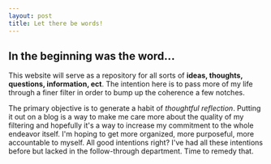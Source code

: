 ```yaml
---
layout: post
title: Let there be words!
---
```


In the beginning was the word...
--------------------------------

This website will serve as a repository for all sorts of **ideas, thoughts, questions, information, ect**.
The intention here is to pass more of my life through a finer filter in order to bump up the coherence a few notches.

The primary objective is to generate a habit of *thoughtful reflection*. Putting it out on a blog is a way to make me care more about the quality of my filtering and hopefully it's a way to increase my commitment to the whole endeavor itself.
I'm hoping to get more organized, more purposeful, more accountable to myself.  All good intentions right?  I've had all these intentions before but lacked in the follow-through department. Time to remedy that.

